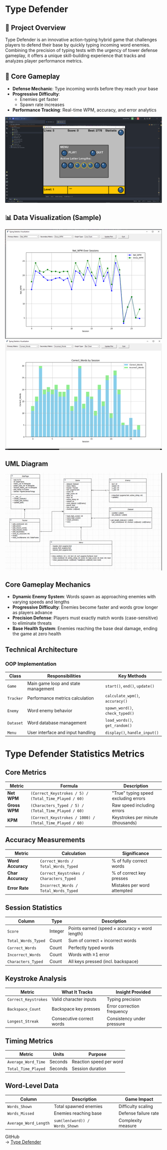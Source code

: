 # Type Defender
## 🚀 Project Overview
Type Defender is an innovative action-typing hybrid game that challenges players to defend their base by quickly typing incoming word enemies. Combining the precision of typing tests with the urgency of tower defense gameplay, it offers a unique skill-building experience that tracks and analyzes player performance metrics.

## 🎯 Core Gameplay
- **Defense Mechanic**: Type incoming words before they reach your base
- **Progressive Difficulty**:
  - Enemies get faster
  - Spawn rate increases
- **Performance Tracking**: Real-time WPM, accuracy, and error analytics


![Screenshot 2025-05-11 162957.png](screenshots%2Fgameplay%2FScreenshot%202025-05-11%20162957.png)
## 📊 Data Visualization (Sample)

![Screenshot 2025-05-11 164012.png](screenshots%2Fvisualization%2FScreenshot%202025-05-11%20164012.png)
![Screenshot 2025-05-11 164147.png](screenshots%2Fvisualization%2FScreenshot%202025-05-11%20164147.png)
## UML Diagram
![img.png](img.png)

## Core Gameplay Mechanics
- **Dynamic Enemy System**: Words spawn as approaching enemies with varying speeds and lengths
- **Progressive Difficulty**: Enemies become faster and words grow longer as players advance
- **Precision Defense**: Players must exactly match words (case-sensitive) to eliminate threats
- **Base Health System**: Enemies reaching the base deal damage, ending the game at zero health

## Technical Architecture
### OOP Implementation
| Class        | Responsibilities                          | Key Methods                      |
|--------------|------------------------------------------|----------------------------------|
| `Game`       | Main game loop and state management      | `start()`, `end()`, `update()`   |
| `Tracker`    | Performance metrics calculation          | `calculate_wpm()`, `accuracy()`  |
| `Enemy`      | Word enemy behavior                      | `spawn_word()`, `check_typed()`  |
| `Dataset`    | Word database management                 | `load_words()`, `get_random()`   |
| `Menu`       | User interface and input handling        | `display()`, `handle_input()`    |

# Type Defender Statistics Metrics

## Core  Metrics

| Metric | Formula | Description |
|--------|---------|-------------|
| **Net WPM** | `(Correct_Keystrokes / 5) / (Total_Time_Played / 60)` | "True" typing speed excluding errors |
| **Gross WPM** | `(Characters_Typed / 5) / (Total_Time_Played / 60)` | Raw speed including errors |
| **KPM** | `(Correct_Keystrokes / 1000) / (Total_Time_Played / 60)` | Keystrokes per minute (thousands) |

## Accuracy Measurements

| Metric | Calculation | Significance |
|--------|-------------|--------------|
| **Word Accuracy** | `Correct_Words / Total_Words_Typed` | % of fully correct words |
| **Char Accuracy** | `Correct_Keystrokes / Characters_Typed` | % of correct key presses |
| **Error Rate** | `Incorrect_Words / Total_Words_Typed` | Mistakes per word attempted |

## Session Statistics

| Column | Type | Description |
|--------|------|-------------|
| `Score` | Integer | Points earned (speed × accuracy × word length) |
| `Total_Words_Typed` | Count | Sum of correct + incorrect words |
| `Correct_Words` | Count | Perfectly typed words |
| `Incorrect_Words` | Count | Words with ≥1 error |
| `Characters_Typed` | Count | All keys pressed (incl. backspace) |

## Keystroke Analysis

| Metric | What It Tracks | Insight Provided |
|--------|----------------|------------------|
| `Correct_Keystrokes` | Valid character inputs | Typing precision |
| `Backspace_Count` | Backspace key presses | Error correction frequency |
| `Longest_Streak` | Consecutive correct words | Consistency under pressure |

## Timing Metrics

| Metric | Units | Purpose |
|--------|-------|---------|
| `Average_Word_Time` | Seconds | Reaction speed per word |
| `Total_Time_Played` | Seconds | Session duration |

## Word-Level Data

| Column | Description | Game Impact |
|--------|-------------|-------------|
| `Words_Shown` | Total spawned enemies | Difficulty scaling |
| `Words_Missed` | Enemies reaching base | Defense failure rate |
| `Average_Word_Length` | `sum(len(word)) / Words_Shown` | Complexity measure |

GitHub   
-> [Type Defender](https://github.com/Bezzilla/Type-defender)